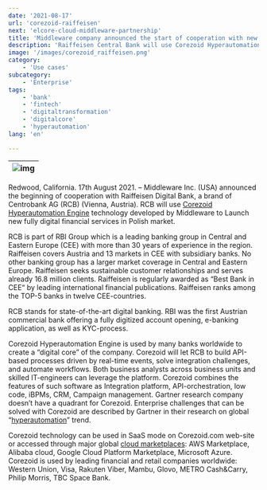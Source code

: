 ```yaml
---
date: '2021-08-17'
url: 'corezoid-raiffeisen'
next: 'elcore-cloud-middleware-partnership'
title: 'Middleware company announced the start of cooperation with new fintech brand - Raiffeisen Digital Bank'
description: 'Raiffeisen Central Bank will use Corezoid Hyperautomation Engine technology developed by Middleware to Launch new fully digital financial services.'
image: '/images/corezoid_raiffeisen.png'
category:
    - 'Use cases'
subcategory:
	- 'Enterprise'
tags:
    - 'bank'
    - 'fintech'
    - 'digitaltransformation'
    - 'digitalcore'
    - 'hyperautomation'
lang: 'en'

---
```

| ![img](/images/corezoid_raiffeisen.png) |
| :---: |

Redwood, California. 17th August 2021. – Middleware Inc. (USA) announced the beginning of cooperation with Raiffeisen Digital Bank, a brand of Centrobank AG (RCB) (Vienna, Austria). RCB will use [Corezoid Hyperautomation Engine](https://corezoid.com) technology developed by Middleware to Launch new fully digital financial services in Polish market.

RCB is part of RBI Group which is a leading banking group in Central and Eastern Europe (CEE) with more than 30 years of experience in the region. Raiffeisen covers Austria and 13 markets in CEE with subsidiary banks. No other banking group has a larger market coverage in Central and Eastern Europe. Raiffeisen seeks sustainable customer relationships and serves already 16.8 million clients. Raiffeisen is regularly awarded as “Best Bank in CEE“ by leading international financial publications. Raiffeisen ranks among the TOP-5 banks in twelve CEE-countries.

RCB stands for state-of-the-art digital banking. RBI was the first Austrian commercial bank offering a fully digitized account opening, e-banking application, as well as KYC-process.

Corezoid Hyperautomation Engine is used by many banks worldwide to create a “digital core” of the company. Corezoid will let RCB to build API-based processes driven by real-time events, solve integration challenges, and automate workflows. Both business analysts across business units and skilled IT-engineers can leverage the platform. Corezoid combines the features of such software as Integration platform, API-orchestration, low code, iBPMs, CRM, Campaign management. Gartner research company doesn’t have a quadrant for Corezoid. Enterprise challenges that can be solved with Corezoid are described by Gartner in their research on global “[hyperautomation](https://www.gartner.com/en/newsroom/press-releases/2021-04-28-gartner-forecasts-worldwide-hyperautomation-enabling-software-market-to-reach-nearly-600-billion-by-2022)” trend.

Corezoid technology can be used in SaaS mode on Corezoid.com web-site or accessed through major global [cloud marketplaces](https://corezoid.com/download/): AWS Marketplace, Alibaba cloud, Google Cloud Platform Marketplace, Microsoft Azure. Corezoid is used by leading financial and retail companies worldwide: Western Union, Visa, Rakuten Viber, Mambu, Glovo, METRO Cash&Carry, Philip Morris, TBC Space Bank.
